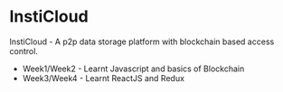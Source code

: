 # InstiCloud
InstiCloud - A p2p data storage platform with blockchain based access control.

- Week1/Week2 - Learnt Javascript and basics of Blockchain
- Week3/Week4 - Learnt ReactJS and Redux
